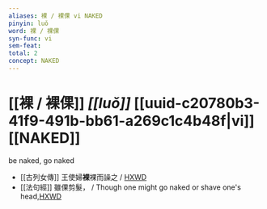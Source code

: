 ```yaml
---
aliases: 裸 / 裸倮 vi NAKED
pinyin: luǒ
word: 裸 / 裸倮
syn-func: vi
sem-feat: 
total: 2
concept: NAKED 
---
```

# [[裸 / 裸倮]] *[[luǒ]]*  [[uuid-c20780b3-41f9-491b-bb61-a269c1c4b48f|vi]] [[NAKED]]
be naked, go naked
 - [[古列女傳]] 王使婦**裸**裸而譟之 / [HXWD](https://hxwd.org/textview.html?location=CH1c0897_CHANT_007-5a.26)
 - [[法句經]] 雖倮剪髮， / Though one might go naked or shave one's head,[HXWD](https://hxwd.org/textview.html?location=KR6b0067_T_001-0565b.35)